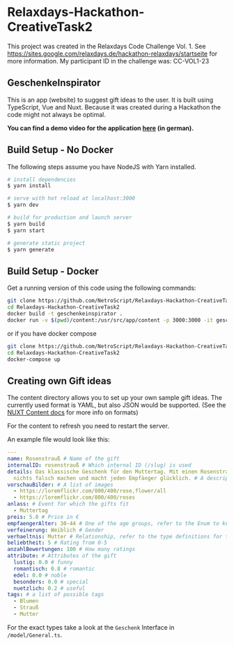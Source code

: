 # Relaxdays-Hackathon-CreativeTask2

This project was created in the Relaxdays Code Challenge Vol. 1. 
See https://sites.google.com/relaxdays.de/hackathon-relaxdays/startseite for more information.
My participant ID in the challenge was: CC-VOL1-23

## GeschenkeInspirator

This is an app (website) to suggest gift ideas to the user.
It is built using TypeScript, Vue and Nuxt.
Because it was created during a Hackathon the code might not always be optimal.

**You can find a demo video for the application [here](https://cloud.enostrion.com/index.php/s/ZaHKFFS9beYQrEq) (in german).**   

## Build Setup - No Docker

The following steps assume you have NodeJS with Yarn installed.

```bash
# install dependencies
$ yarn install

# serve with hot reload at localhost:3000
$ yarn dev

# build for production and launch server
$ yarn build
$ yarn start

# generate static project
$ yarn generate
```

## Build Setup - Docker

Get a running version of this code using the following commands:

```bash
git clone https://github.com/NetroScript/Relaxdays-Hackathon-CreativeTask2.git
cd Relaxdays-Hackathon-CreativeTask2
docker build -t geschenkeinspirator .
docker run -v $(pwd)/content:/usr/src/app/content -p 3000:3000 -it geschenkeinspirator
```

or if you have docker compose

```bash
git clone https://github.com/NetroScript/Relaxdays-Hackathon-CreativeTask2.git
cd Relaxdays-Hackathon-CreativeTask2
docker-compose up
```

## Creating own Gift ideas

The content directory allows you to set up your own sample gift ideas.
The currently used format is YAML, but also JSON would be supported. (See the [NUXT Content docs](https://content.nuxtjs.org/) for more info on formats)

For the content to refresh you need to restart the server.

An example file would look like this:

```YAML
---
name: Rosenstrauß # Name of the gift
internalID: rosenstrauß # Which internal ID (/slug) is used
details: Das klassische Geschenk für den Muttertag. Mit einen Rosenstrauß kann man
  nichts falsch machen und macht jeden Empfänger glücklich. # A description of the product
vorschauBilder: # A list of images
  - https://loremflickr.com/800/400/rose,flower/all
  - https://loremflickr.com/800/400/roses
anlass: # Event for which the gifts fit
  - Muttertag
preis: 5.0 # Price in €
empfaengerAlter: 30-44 # One of the age groups, refer to the Enum to know the possible values
verfeinerung: Weiblich # Gender
verhaeltnis: Mutter # Relationship, refer to the type definitions for the other values
beliebtheit: 5 # Rating from 0-5
anzahlBewertungen: 100 # How many ratings
attribute: # Attributes of the gift
  lustig: 0.0 # funny
  romantisch: 0.8 # romantic
  edel: 0.0 # noble
  besonders: 0.0 # special
  nuetzlich: 0.2 # useful
tags: # a list of possible tags
  - Blumen
  - Strauß
  - Mutter
```

For the exact types take a look at the `Geschenk` Interface in `/model/General.ts`.

